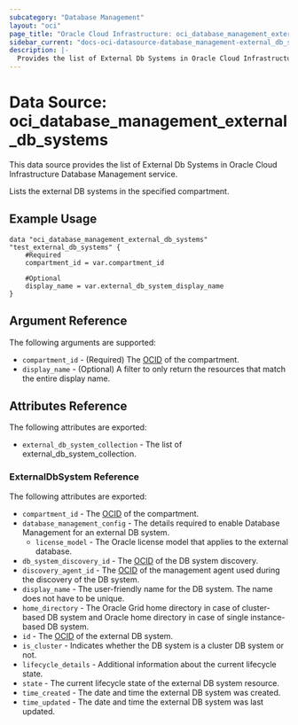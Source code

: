 ```yaml
---
subcategory: "Database Management"
layout: "oci"
page_title: "Oracle Cloud Infrastructure: oci_database_management_external_db_systems"
sidebar_current: "docs-oci-datasource-database_management-external_db_systems"
description: |-
  Provides the list of External Db Systems in Oracle Cloud Infrastructure Database Management service
---
```


# Data Source: oci_database_management_external_db_systems
This data source provides the list of External Db Systems in Oracle Cloud Infrastructure Database Management service.

Lists the external DB systems in the specified compartment.

## Example Usage

```hcl
data "oci_database_management_external_db_systems" "test_external_db_systems" {
	#Required
	compartment_id = var.compartment_id

	#Optional
	display_name = var.external_db_system_display_name
}
```

## Argument Reference

The following arguments are supported:

* `compartment_id` - (Required) The [OCID](https://docs.cloud.oracle.com/iaas/Content/General/Concepts/identifiers.htm) of the compartment.
* `display_name` - (Optional) A filter to only return the resources that match the entire display name.


## Attributes Reference

The following attributes are exported:

* `external_db_system_collection` - The list of external_db_system_collection.

### ExternalDbSystem Reference

The following attributes are exported:

* `compartment_id` - The [OCID](https://docs.cloud.oracle.com/iaas/Content/General/Concepts/identifiers.htm) of the compartment.
* `database_management_config` - The details required to enable Database Management for an external DB system.
	* `license_model` - The Oracle license model that applies to the external database. 
* `db_system_discovery_id` - The [OCID](https://docs.cloud.oracle.com/iaas/Content/General/Concepts/identifiers.htm) of the DB system discovery.
* `discovery_agent_id` - The [OCID](https://docs.cloud.oracle.com/iaas/Content/General/Concepts/identifiers.htm) of the management agent used during the discovery of the DB system.
* `display_name` - The user-friendly name for the DB system. The name does not have to be unique.
* `home_directory` - The Oracle Grid home directory in case of cluster-based DB system and Oracle home directory in case of single instance-based DB system. 
* `id` - The [OCID](https://docs.cloud.oracle.com/iaas/Content/General/Concepts/identifiers.htm) of the external DB system.
* `is_cluster` - Indicates whether the DB system is a cluster DB system or not.
* `lifecycle_details` - Additional information about the current lifecycle state.
* `state` - The current lifecycle state of the external DB system resource.
* `time_created` - The date and time the external DB system was created.
* `time_updated` - The date and time the external DB system was last updated.

